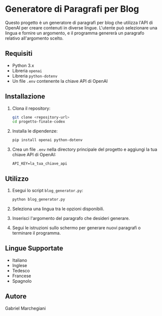 # Generatore di Paragrafi per Blog

Questo progetto è un generatore di paragrafi per blog che utilizza l'API di OpenAI per creare contenuti in diverse lingue. L'utente può selezionare una lingua e fornire un argomento, e il programma genererà un paragrafo relativo all'argomento scelto.

## Requisiti

- Python 3.x
- Libreria `openai`
- Libreria `python-dotenv`
- Un file `.env` contenente la chiave API di OpenAI

## Installazione

1. Clona il repository:
    ```sh
    git clone <repository-url>
    cd progetto-finale-codex
    ```

2. Installa le dipendenze:
    ```sh
    pip install openai python-dotenv
    ```

3. Crea un file `.env` nella directory principale del progetto e aggiungi la tua chiave API di OpenAI:
    ```env
    API_KEY=la_tua_chiave_api
    ```

## Utilizzo

1. Esegui lo script `blog_generator.py`:
    ```sh
    python blog_generator.py
    ```

2. Seleziona una lingua tra le opzioni disponibili.

3. Inserisci l'argomento del paragrafo che desideri generare.

4. Segui le istruzioni sullo schermo per generare nuovi paragrafi o terminare il programma.

## Lingue Supportate

- Italiano
- Inglese
- Tedesco
- Francese
- Spagnolo

## Autore

Gabriel Marchegiani

